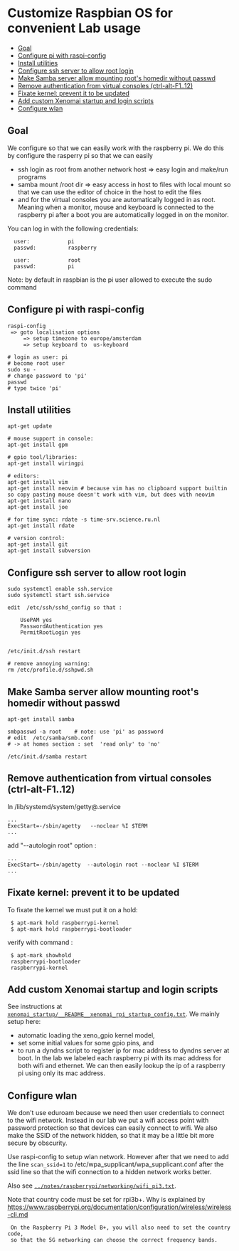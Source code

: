 Customize Raspbian OS for convenient Lab usage
==============================================


  * [Goal](#goal)
  * [Configure pi with raspi-config](#configure-pi-with-raspi-config)
  * [Install utilities](#install-utilities)
  * [Configure ssh server to allow root login](#configure-ssh-server-to-allow-root-login)
  * [Make Samba server allow mounting root's homedir without passwd](#make-samba-server-allow-mounting-roots-homedir-without-passwd)
  * [Remove authentication from virtual consoles (ctrl-alt-F1..12)](#remove-authentication-from-virtual-consoles-ctrl-alt-f112)
  * [Fixate kernel: prevent it to be updated](#fixate-kernel-prevent-it-to-be-updated)
  * [Add custom Xenomai startup and login scripts](#add-custom-xenomai-startup-and-login-scripts)
  * [Configure wlan](#configure-wlan)

Goal
----

We configure so that we can easily work with the raspberry pi. We do this by configure the rasperry pi so that we can easily
     
  - ssh login as root from another network host  => easy login and make/run programs
  - samba mount /root dir  => easy access in host to files with local mount so that we can use the editor of choice in the host to edit the files
  - and for the virtual consoles you are automatically logged in as root. Meaning when  a monitor, mouse and keyboard is connected to the raspberry pi after a boot you are automatically logged in on the monitor.
   
You can log in with the following credentials:

      user:            pi
      passwd:          raspberry 

      user:            root
      passwd:          pi
      
Note: by default in raspbian is the pi user allowed to execute the sudo command 

Configure pi with raspi-config
------------------------------

	raspi-config   
	 => goto localisation options
	     => setup timezone to europe/amsterdam
	     => setup keyboard to  us-keyboard
	
	# login as user: pi
	# become root user
	sudo su -
	# change password to 'pi'
	passwd
	# type twice 'pi'



            
Install utilities
-----------------

	apt-get update
	
	# mouse support in console:
	apt-get install gpm 
	    
	# gpio tool/libraries:
	apt-get install wiringpi
	
	# editors:
	apt-get install vim
	apt-get install neovim # because vim has no clipboard support builtin so copy pasting mouse doesn't work with vim, but does with neovim 
	apt-get install nano
	apt-get install joe  

	# for time sync: rdate -s time-srv.science.ru.nl    
	apt-get install rdate  

	# version control:
	apt-get install git 
	apt-get install subversion    
   
Configure ssh server to allow root login
----------------------------------------

	sudo systemctl enable ssh.service
	sudo systemctl start ssh.service
	
	edit  /etc/ssh/sshd_config so that :
	
	    UsePAM yes
	    PasswordAuthentication yes
	    PermitRootLogin yes
	    
	
	/etc/init.d/ssh restart

    # remove annoying warning:
	rm /etc/profile.d/sshpwd.sh
 
 

Make Samba server allow mounting root's homedir without passwd
----------------------------------------------

	apt-get install samba
	
	smbpasswd -a root    # note: use 'pi' as password
	# edit  /etc/samba/smb.conf
	# -> at homes section : set  'read only' to 'no'
	
	/etc/init.d/samba restart


Remove authentication from virtual consoles (ctrl-alt-F1..12)
-------------------------------------------

In /lib/systemd/system/getty@.service

    ...
    ExecStart=-/sbin/agetty   --noclear %I $TERM
    ...

add "--autologin root" option :

    ...
    ExecStart=-/sbin/agetty  --autologin root --noclear %I $TERM        
    ...
    

Fixate kernel: prevent it to be updated            
---------------------------------------

To fixate the kernel we must put it on a hold:

     $ apt-mark hold raspberrypi-kernel
     $ apt-mark hold raspberrypi-bootloader   
   
 verify with command :
   
     $ apt-mark showhold
     raspberrypi-bootloader
     raspberrypi-kernel               

Add custom Xenomai startup and login scripts 
---------------------------------------------
  See instructions at [`xenomai_startup/__README__xenomai_rpi_startup_config.txt`](xenomai_startup/__README__xenomai_rpi_startup_config.txt). We mainly setup here:
  
  * automatic loading the xeno_gpio kernel model, 
  * set some initial values for some gpio pins, and 
  * to run a dyndns script to register ip for mac address to dyndns server at boot. In the lab we labeled each raspberry pi with its mac address for both wifi and ethernet. We can then easily lookup the ip of a raspberry pi using only its mac address.
   


Configure wlan
---------------

We don't use eduroam because we need then user credentials to connect to the wifi network. Instead in our lab we put a  wifi access point with password protection so that devices can easily connect to wifi. We also make the SSID of the network hidden, so that it may be a little bit more secure by obscurity.

Use raspi-config to setup wlan network. However after that we need to add the line `scan_ssid=1` to /etc/wpa_supplicant/wpa_supplicant.conf after the ssid line so that the wifi connection to a hidden network works better.

Also see [`../notes/raspberrypi/networking/wifi_pi3.txt`](../notes/raspberrypi/networking/wifi_pi3.txt).

Note that country code must be set for rpi3b+. 
Why is explained by https://www.raspberrypi.org/documentation/configuration/wireless/wireless-cli.md
 
     On the Raspberry Pi 3 Model B+, you will also need to set the country code, 
     so that the 5G networking can choose the correct frequency bands.
 

 
 
